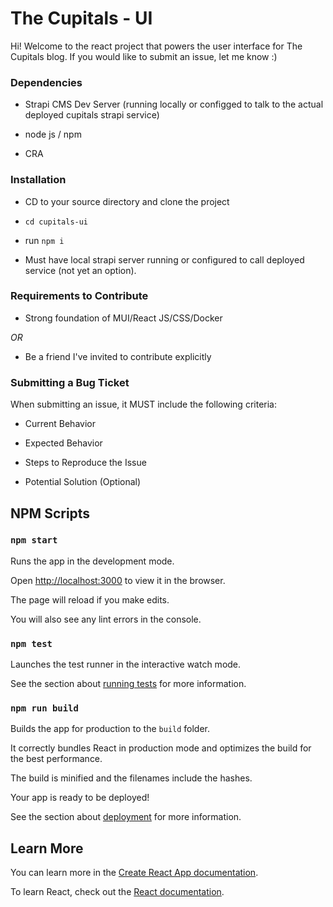# The Cupitals - UI

Hi! Welcome to the react project that powers the user interface for The Cupitals blog. If you would like to submit an issue, let me know :)

  
  

### Dependencies

  

- Strapi CMS Dev Server (running locally or configged to talk to the actual deployed cupitals strapi service)

- node js / npm

- CRA

  

### Installation

- CD to your source directory and clone the project

-  `cd cupitals-ui`

- run `npm i`

- Must have local strapi server running or configured to call deployed service (not yet an option).

 

### Requirements to Contribute

- Strong foundation of MUI/React JS/CSS/Docker

*OR*

- Be a friend I've invited to contribute explicitly

  

### Submitting a Bug Ticket

When submitting an issue, it MUST include the following criteria:

- Current Behavior

- Expected Behavior

- Steps to Reproduce the Issue

- Potential Solution (Optional)

  
  
  
  

## NPM Scripts

  

### `npm start`

  

Runs the app in the development mode.

Open [http://localhost:3000](http://localhost:3000) to view it in the browser.

  

The page will reload if you make edits.

You will also see any lint errors in the console.

  

### `npm test`

  

Launches the test runner in the interactive watch mode.

See the section about [running tests](https://facebook.github.io/create-react-app/docs/running-tests) for more information.

  

### `npm run build`

  

Builds the app for production to the `build` folder.

It correctly bundles React in production mode and optimizes the build for the best performance.

  

The build is minified and the filenames include the hashes.

Your app is ready to be deployed!

  

See the section about [deployment](https://facebook.github.io/create-react-app/docs/deployment) for more information.

## Learn More

  

You can learn more in the [Create React App documentation](https://facebook.github.io/create-react-app/docs/getting-started).

  

To learn React, check out the [React documentation](https://reactjs.org/).
